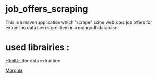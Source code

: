 # job_offers_scraping
This is a maven application which "scrape" some web sites job offers for extracting data then store them in a mongodb database.

# used librairies : 
  [HtmlUnit](https://github.com/HtmlUnit/htmlunit)for data extraction
  
  [Morphia](https://github.com/MorphiaOrg/morphia) 
  

